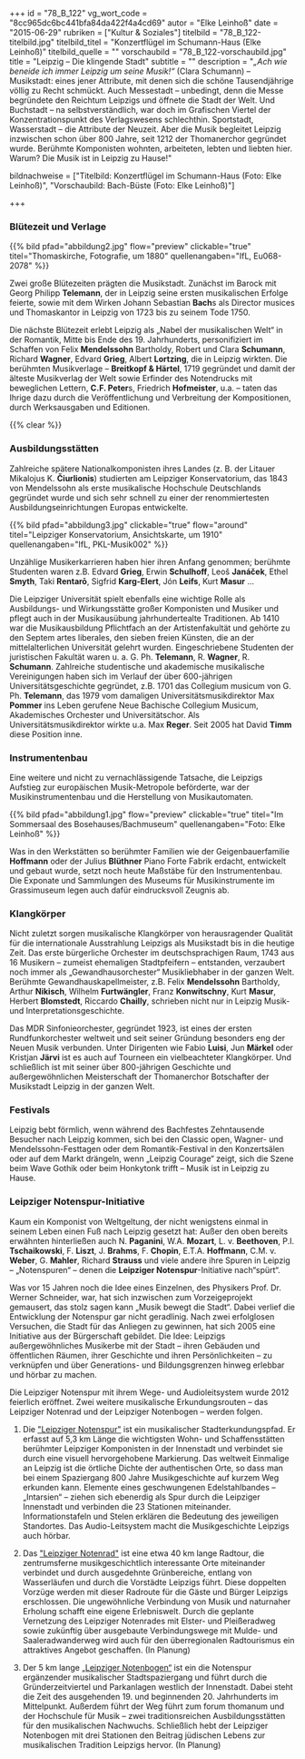 +++
id = "78_B_122"
vg_wort_code = "8cc965dc6bc441bfa84da422f4a4cd69"
autor = "Elke Leinhoß"
date = "2015-06-29"
rubriken = ["Kultur & Soziales"]
titelbild = "78_B_122-titelbild.jpg"
titelbild_titel = "Konzertflügel im Schumann-Haus (Elke Leinhoß)"
titelbild_quelle = ""
vorschaubild = "78_B_122-vorschaubild.jpg"
title = "Leipzig – Die klingende Stadt"
subtitle = ""
description = "*„Ach wie beneide ich immer Leipzig um seine Musik!“* (Clara Schumann)  –  Musikstadt: eines jener Attribute, mit denen sich die schöne Tausendjährige völlig zu Recht schmückt. Auch Messestadt – unbedingt, denn die Messe begründete den Reichtum Leipzigs und öffnete die Stadt der Welt. Und Buchstadt – na selbstverständlich, war doch im Grafischen Viertel der Konzentrationspunkt des Verlagswesens schlechthin. Sportstadt, Wasserstadt – die Attribute der Neuzeit. Aber die Musik begleitet Leipzig inzwischen schon über 800 Jahre, seit 1212 der Thomanerchor gegründet wurde. Berühmte Komponisten  wohnten, arbeiteten, lebten und liebten hier. Warum? Die Musik ist in Leipzig zu Hause!"


bildnachweise = ["Titelbild: Konzertflügel im Schumann-Haus (Foto: Elke Leinhoß)", "Vorschaubild: Bach-Büste (Foto: Elke Leinhoß)"]

+++

### **Blütezeit und Verlage**


{{% bild pfad="abbildung2.jpg" flow="preview" clickable="true" titel="Thomaskirche, Fotografie, um 1880" quellenangaben="IfL, Eu068-2078" %}}

Zwei große Blütezeiten prägten die Musikstadt. Zunächst im Barock mit Georg Philipp **Telemann**, der in Leipzig seine ersten musikalischen Erfolge feierte, sowie mit dem Wirken Johann Sebastian **Bach**s als Director musices und Thomaskantor in Leipzig von 1723 bis zu seinem Tode 1750.

Die nächste Blütezeit erlebt Leipzig als „Nabel der musikalischen Welt“ in der Romantik, Mitte bis Ende des 19. Jahrhunderts, personifiziert im Schaffen von Felix **Mendelssohn** Bartholdy, Robert und Clara **Schumann**, Richard **Wagner**, Edvard **Grieg**, Albert **Lortzing**, die in Leipzig wirkten. Die berühmten Musikverlage – **Breitkopf & Härtel**, 1719 gegründet und damit der älteste Musikverlag der Welt sowie Erfinder des Notendrucks mit beweglichen Lettern, **C.F. Peter**s, Friedrich **Hofmeister**, u.a. – taten das Ihrige dazu durch die Veröffentlichung und Verbreitung der Kompositionen, durch Werksausgaben und Editionen.

{{% clear %}}

### **Ausbildungsstätten**

Zahlreiche spätere Nationalkomponisten ihres Landes (z. B. der Litauer Mikalojus K. **Čiurlionis**) studierten am Leipziger Konservatorium, das 1843 von Mendelssohn als erste musikalische Hochschule Deutschlands gegründet wurde und sich sehr schnell zu einer der renommiertesten Ausbildungseinrichtungen Europas entwickelte.

{{% bild pfad="abbildung3.jpg" clickable="true" flow="around" titel="Leipziger Konservatorium, Ansichtskarte, um 1910" quellenangaben="IfL, PKL-Musik002" %}}

Unzählige Musikerkarrieren haben hier ihren Anfang genommen; berühmte Studenten waren z.B. Edvard **Grieg**, Erwin **Schulhoff**, Leoš **Janáček**, Ethel **Smyth**, Taki **Rentarō**, Sigfrid **Karg-Elert**, Jón **Leifs**, Kurt **Masur** …

Die Leipziger Universität spielt ebenfalls eine wichtige Rolle als Ausbildungs- und Wirkungsstätte großer Komponisten und Musiker und pflegt auch in der Musikausübung jahrhundertealte Traditionen. Ab 1410 war die Musikausbildung Pflichtfach an der Artistenfakultät und gehörte zu den Septem artes liberales, den sieben freien Künsten, die an der mittelalterlichen Universität gelehrt wurden. Eingeschriebene Studenten der juristischen Fakultät waren u. a. G. Ph. **Telemann**, R. **Wagner**, R. **Schumann**. Zahlreiche studentische und akademische musikalische Vereinigungen haben sich im Verlauf der über 600-jährigen Universitätsgeschichte gegründet, z.B. 1701 das Collegium musicum von G. Ph. **Telemann**, das 1979 vom damaligen Universitätsmusikdirektor Max **Pommer** ins Leben gerufene Neue Bachische Collegium Musicum, Akademisches Orchester und Universitätschor. Als Universitätsmusikdirektor wirkte u.a. Max **Reger**. Seit 2005 hat David **Timm** diese Position inne.

### **Instrumentenbau**

Eine weitere und nicht zu vernachlässigende Tatsache, die Leipzigs Aufstieg zur europäischen Musik-Metropole beförderte, war der Musikinstrumentenbau und die Herstellung von Musikautomaten.

{{% bild pfad="abbildung1.jpg" flow="preview" clickable="true" titel="Im Sommersaal des Bosehauses/Bachmuseum" quellenangaben="Foto: Elke Leinhoß" %}}

Was in den Werkstätten so berühmter Familien wie der Geigenbauerfamilie **Hoffmann** oder der Julius **Blüthner** Piano Forte Fabrik erdacht, entwickelt und gebaut wurde, setzt noch heute Maßstäbe für den Instrumentenbau. Die Exponate und Sammlungen des Museums für Musikinstrumente im Grassimuseum legen auch dafür eindrucksvoll Zeugnis ab.

### **Klangkörper**

Nicht zuletzt sorgen musikalische Klangkörper von herausragender Qualität für die internationale Ausstrahlung Leipzigs als Musikstadt bis in die heutige Zeit. Das erste bürgerliche Orchester im deutschsprachigen Raum, 1743 aus 16 Musikern – zumeist ehemaligen Stadtpfeifern – entstanden, verzaubert noch immer als „Gewandhausorchester“ Musikliebhaber in der ganzen Welt. Berühmte Gewandhauskapellmeister, z.B. Felix **Mendelssohn** Bartholdy, Arthur **Nikisch**, Wilhelm **Furtwängler**,  Franz **Konwitschny**, Kurt **Masur**, Herbert **Blomstedt**, Riccardo **Chailly**, schrieben nicht nur in Leipzig Musik- und Interpretationsgeschichte.

Das MDR Sinfonieorchester, gegründet 1923, ist eines der ersten Rundfunkorchester weltweit und seit seiner Gründung besonders eng der Neuen Musik verbunden. Unter Dirigenten wie Fabio **Luisi**, Jun **Märkel** oder Kristjan **Järvi** ist es auch auf Tourneen ein vielbeachteter Klangkörper.
Und schließlich ist mit seiner über 800-jährigen Geschichte und außergewöhnlichen Meisterschaft der Thomanerchor Botschafter der Musikstadt Leipzig in der ganzen Welt.

### **Festivals**

Leipzig bebt förmlich, wenn während des Bachfestes Zehntausende Besucher nach Leipzig kommen,  sich bei den Classic open, Wagner- und Mendelssohn-Festtagen oder dem Romantik-Festival in den Konzertsälen oder auf dem Markt drängeln, wenn „Leipzig Courage“  zeigt, sich die Szene beim Wave Gothik oder beim Honkytonk trifft  – Musik ist in Leipzig zu Hause.

### **Leipziger Notenspur-Initiative**

Kaum ein Komponist von Weltgeltung, der nicht wenigstens einmal in seinem Leben einen Fuß nach Leipzig gesetzt hat:  Außer den oben bereits erwähnten hinterließen auch  N. **Paganini**, W.A. **Mozart**, L. v. **Beethoven**, P.I. **Tschaikowski**, F. **Liszt**, J. **Brahms**, F. **Chopin**, E.T.A. **Hoffmann**, C.M. v. **Weber**, G. **Mahler**, Richard **Strauss** und viele andere  ihre Spuren in Leipzig – „Notenspuren“ – denen die **Leipziger Notenspur**-Initiative nach“spürt“.

Was vor 15 Jahren noch die Idee eines Einzelnen, des Physikers Prof. Dr. Werner Schneider, war, hat sich inzwischen zum Vorzeigeprojekt gemausert, das stolz sagen kann „Musik bewegt die Stadt“. Dabei verlief die Entwicklung der Notenspur gar nicht geradlinig. Nach zwei erfolglosen Versuchen, die Stadt für das Anliegen zu gewinnen, hat sich 2005 eine Initiative aus der Bürgerschaft gebildet. Die Idee: Leipzigs außergewöhnliches Musikerbe mit der Stadt – ihren Gebäuden und öffentlichen Räumen, ihrer Geschichte und ihren Persönlichkeiten – zu verknüpfen und über Generations- und Bildungsgrenzen hinweg erlebbar und hörbar zu machen.

Die Leipziger Notenspur mit ihrem Wege- und Audioleitsystem wurde 2012 feierlich eröffnet. Zwei weitere musikalische Erkundungsrouten – das Leipziger Notenrad und der Leipziger Notenbogen – werden folgen.

1. Die ["Leipziger Notenspur"](http://www.notenspur-leipzig.de/notenspur) ist ein musikalischer Stadterkundungspfad. Er erfasst auf 5,3 km Länge die wichtigsten Wohn- und Schaffensstätten berühmter Leipziger Komponisten in der Innenstadt und verbindet sie durch eine visuell hervorgehobene Markierung. Das weltweit Einmalige an Leipzig ist die örtliche Dichte der authentischen Orte, so dass man bei einem Spaziergang 800 Jahre Musikgeschichte auf kurzem Weg erkunden kann. Elemente eines geschwungenen Edelstahlbandes – „Intarsien“ – ziehen sich ebenerdig als Spur durch die Leipziger Innenstadt und verbinden die 23 Stationen miteinander. Informationstafeln und Stelen erklären die Bedeutung des jeweiligen Standortes. Das Audio-Leitsystem macht die Musikgeschichte Leipzigs auch hörbar.

2. Das ["Leipziger Notenrad"](http://www.notenspur-leipzig.de/notenrad) ist eine etwa 40 km lange Radtour, die zentrumsferne musikgeschichtlich interessante Orte miteinander verbindet und durch ausgedehnte Grünbereiche, entlang von Wasserläufen und durch die Vorstädte Leipzigs führt. Diese doppelten Vorzüge werden mit dieser Radroute für die Gäste und Bürger Leipzigs erschlossen. Die ungewöhnliche Verbindung von Musik und naturnaher Erholung schafft eine eigene Erlebniswelt. Durch die geplante Vernetzung des Leipziger Notenrades mit Elster- und Pleißeradweg sowie zukünftig über ausgebaute Verbindungswege mit Mulde- und Saaleradwanderweg wird auch für den überregionalen Radtourismus ein attraktives Angebot geschaffen. (In Planung)

3. Der 5 km lange [„Leipziger Notenbogen“](http://www.notenspur-leipzig.de/notenbogen) ist ein die Notenspur ergänzender musikalischer Stadtspaziergang und führt durch die Gründerzeitviertel und Parkanlagen westlich der Innenstadt. Dabei steht die Zeit des ausgehenden 19. und beginnenden 20. Jahrhunderts im Mittelpunkt. Außerdem  führt der Weg führt zum forum thomanum und der Hochschule für Musik – zwei traditionsreichen Ausbildungsstätten für den musikalischen Nachwuchs. Schließlich hebt der Leipziger Notenbogen mit drei Stationen den Beitrag jüdischen Lebens zur musikalischen Tradition Leipzigs hervor. (In Planung)
